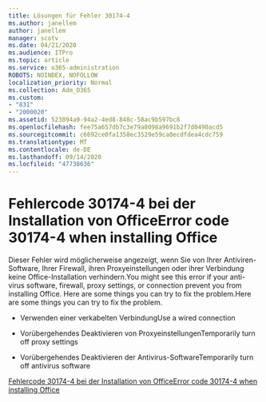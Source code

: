 ```yaml
---
title: Lösungen für Fehler 30174-4
ms.author: janellem
author: janellem
manager: scotv
ms.date: 04/21/2020
ms.audience: ITPro
ms.topic: article
ms.service: o365-administration
ROBOTS: NOINDEX, NOFOLLOW
localization_priority: Normal
ms.collection: Adm_O365
ms.custom:
- "831"
- "2000020"
ms.assetid: 523894a9-94a2-4ed8-848c-58ac9b597bc8
ms.openlocfilehash: fee75a657db7c3e79a8098a9691b2f7d0490acd5
ms.sourcegitcommit: c6692ce0fa1358ec3529e59ca0ecdfdea4cdc759
ms.translationtype: MT
ms.contentlocale: de-DE
ms.lasthandoff: 09/14/2020
ms.locfileid: "47738636"
---
```

# <a name="error-code-30174-4-when-installing-office"></a><span data-ttu-id="00a94-102">Fehlercode 30174-4 bei der Installation von Office</span><span class="sxs-lookup"><span data-stu-id="00a94-102">Error code 30174-4 when installing Office</span></span>

<span data-ttu-id="00a94-103">Dieser Fehler wird möglicherweise angezeigt, wenn Sie von Ihrer Antiviren-Software, Ihrer Firewall, ihren Proxyeinstellungen oder ihrer Verbindung keine Office-Installation verhindern.</span><span class="sxs-lookup"><span data-stu-id="00a94-103">You might see this error if your anti-virus software, firewall, proxy settings, or connection prevent you from installing Office.</span></span> <span data-ttu-id="00a94-104">Here are some things you can try to fix the problem.</span><span class="sxs-lookup"><span data-stu-id="00a94-104">Here are some things you can try to fix the problem.</span></span>
  
- <span data-ttu-id="00a94-105">Verwenden einer verkabelten Verbindung</span><span class="sxs-lookup"><span data-stu-id="00a94-105">Use a wired connection</span></span>

- <span data-ttu-id="00a94-106">Vorübergehendes Deaktivieren von Proxyeinstellungen</span><span class="sxs-lookup"><span data-stu-id="00a94-106">Temporarily turn off proxy settings</span></span>

- <span data-ttu-id="00a94-107">Vorübergehendes Deaktivieren der Antivirus-Software</span><span class="sxs-lookup"><span data-stu-id="00a94-107">Temporarily turn off antivirus software</span></span>

[<span data-ttu-id="00a94-108">Fehlercode 30174-4 bei der Installation von Office</span><span class="sxs-lookup"><span data-stu-id="00a94-108">Error code 30174-4 when installing Office</span></span>](https://support.office.com/article/5d5551db-266f-47b3-93fc-d51c2e8f4c0b?wt.mc_id=Alchemy_ClientDIA)
  